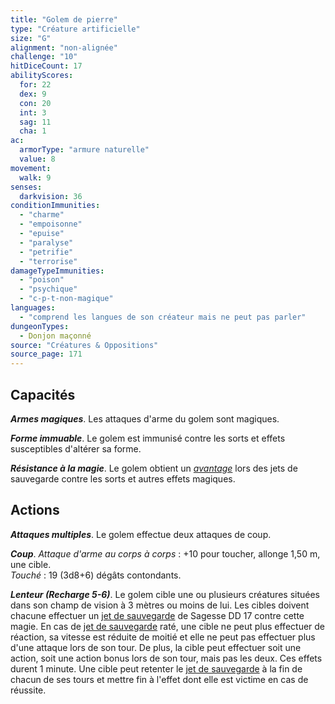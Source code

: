 ```yaml
---
title: "Golem de pierre"
type: "Créature artificielle"
size: "G"
alignment: "non-alignée"
challenge: "10"
hitDiceCount: 17
abilityScores:
  for: 22
  dex: 9
  con: 20
  int: 3
  sag: 11
  cha: 1
ac:
  armorType: "armure naturelle"
  value: 8
movement:
  walk: 9
senses:
  darkvision: 36
conditionImmunities:
  - "charme"
  - "empoisonne"
  - "epuise"
  - "paralyse"
  - "petrifie"
  - "terrorise"
damageTypeImmunities:
  - "poison"
  - "psychique"
  - "c-p-t-non-magique"
languages:
  - "comprend les langues de son créateur mais ne peut pas parler"
dungeonTypes:
  - Donjon maçonné
source: "Créatures & Oppositions"
source_page: 171
---
```

## Capacités
_**Armes magiques**_. Les attaques d'arme du golem sont magiques.

_**Forme immuable**_. Le golem est immunisé contre les sorts et effets susceptibles d'altérer sa forme.

_**Résistance à la magie**_. Le golem obtient un [_avantage_](/utiliser-les-caracteristiques/#avantage-et-desavantage) lors des jets de sauvegarde contre les sorts et autres effets magiques.

## Actions
_**Attaques multiples**_. Le golem effectue deux attaques de coup.

_**Coup**_. _Attaque d'arme au corps à corps_ : +10 pour toucher, allonge 1,50 m, une cible.  
_Touché_ : 19 (3d8+6) dégâts contondants.

_**Lenteur (Recharge 5-6)**_. Le golem cible une ou plusieurs créatures situées dans son champ de vision à 3 mètres ou moins de lui. Les cibles doivent chacune effectuer un [jet de sauvegarde](/utiliser-les-caracteristiques#jets-de-sauvegarde) de Sagesse DD 17 contre cette magie. En cas de [jet de sauvegarde](/utiliser-les-caracteristiques#jets-de-sauvegarde) raté, une cible ne peut plus effectuer de réaction, sa vitesse est réduite de moitié et elle ne peut pas effectuer plus d'une attaque lors de son tour. De plus, la cible peut effectuer soit une action, soit une action bonus lors de son tour, mais pas les deux. Ces effets durent 1 minute. Une cible peut retenter le [jet de sauvegarde](/utiliser-les-caracteristiques#jets-de-sauvegarde) à la fin de chacun de ses tours et mettre fin à l'effet dont elle est victime en cas de réussite.
